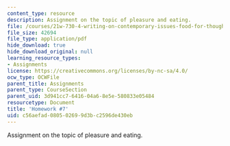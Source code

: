 ```yaml
---
content_type: resource
description: Assignment on the topic of pleasure and eating.
file: /courses/21w-730-4-writing-on-contemporary-issues-food-for-thought-writing-and-reading-about-the-cultures-of-food-fall-2008/c56aefad080502699d3bc2596de430eb_hw_7.pdf
file_size: 42694
file_type: application/pdf
hide_download: true
hide_download_original: null
learning_resource_types:
- Assignments
license: https://creativecommons.org/licenses/by-nc-sa/4.0/
ocw_type: OCWFile
parent_title: Assignments
parent_type: CourseSection
parent_uid: 3d941cc7-6416-04a6-8e5e-580833e05484
resourcetype: Document
title: 'Homework #7'
uid: c56aefad-0805-0269-9d3b-c2596de430eb
---
```

Assignment on the topic of pleasure and eating.